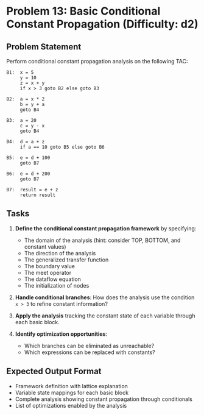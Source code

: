 # Problem 13: Basic Conditional Constant Propagation (Difficulty: d2)

## Problem Statement

Perform conditional constant propagation analysis on the following TAC:

```
B1:  x = 5
     y = 10
     z = x + y
     if x > 3 goto B2 else goto B3

B2:  a = x * 2
     b = y + a
     goto B4

B3:  a = 20
     c = y - x
     goto B4

B4:  d = a + z
     if a == 10 goto B5 else goto B6

B5:  e = d + 100
     goto B7

B6:  e = d + 200
     goto B7

B7:  result = e + z
     return result
```

## Tasks

1. **Define the conditional constant propagation framework** by specifying:
   - The domain of the analysis (hint: consider TOP, BOTTOM, and constant values)
   - The direction of the analysis
   - The generalized transfer function
   - The boundary value
   - The meet operator
   - The dataflow equation
   - The initialization of nodes

2. **Handle conditional branches**: How does the analysis use the condition `x > 3` to refine constant information?

3. **Apply the analysis** tracking the constant state of each variable through each basic block.

4. **Identify optimization opportunities**:
   - Which branches can be eliminated as unreachable?
   - Which expressions can be replaced with constants?

## Expected Output Format

- Framework definition with lattice explanation
- Variable state mappings for each basic block
- Complete analysis showing constant propagation through conditionals
- List of optimizations enabled by the analysis